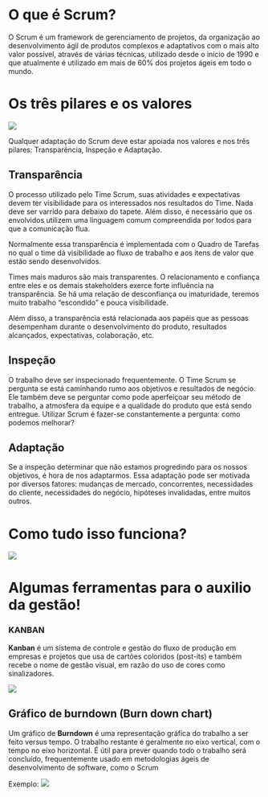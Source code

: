 # O que é Scrum?

O Scrum é um framework de gerenciamento de projetos, da organização ao desenvolvimento ágil de produtos complexos e adaptativos com o mais alto valor possível, através de várias técnicas, utilizado desde o início de 1990 e que atualmente é utilizado em mais de 60% dos projetos ágeis em todo o mundo.

# Os três pilares e os valores

![](../resources/images/ageis-pilares.png)

Qualquer adaptação do Scrum deve estar apoiada nos valores e nos três pilares: Transparência, Inspeção e Adaptação.

## ****Transparência****
O processo utilizado pelo Time Scrum, suas atividades e expectativas devem ter visibilidade para os interessados nos resultados do Time. Nada deve ser varrido para debaixo do tapete. Além disso, é necessário que os envolvidos utilizem uma linguagem comum compreendida por todos para que a comunicação flua.

Normalmente essa transparência é implementada com o Quadro de Tarefas no qual o time dá visibilidade ao fluxo de trabalho e aos itens de valor que estão sendo desenvolvidos.

Times mais maduros são mais transparentes. O relacionamento e confiança entre eles e os demais stakeholders exerce forte influência na transparência. Se há uma relação de desconfiança ou imaturidade, teremos muito trabalho “escondido” e pouca visibilidade.

Além disso, a transparência está relacionada aos papéis que as pessoas desempenham durante o desenvolvimento do produto, resultados alcançados, expectativas, colaboração, etc.

## ****Inspeção****
O trabalho deve ser inspecionado frequentemente. O Time Scrum se pergunta se está caminhando rumo aos objetivos e resultados de negócio. Ele também deve se perguntar como pode aperfeiçoar seu método de trabalho, a atmosfera da equipe e a qualidade do produto que está sendo entregue. Utilizar Scrum é fazer-se constantemente a pergunta: como podemos melhorar?

## ****Adaptação****
Se a inspeção determinar que não estamos progredindo para os nossos objetivos, é hora de nos adaptarmos. Essa adaptação pode ser motivada por diversos fatores: mudanças de mercado, concorrentes, necessidades do cliente, necessidades do negócio, hipóteses invalidadas, entre muitos outros.

# Como tudo isso funciona?

![](../resources/images/ageis-processo.png)

# Algumas ferramentas para o auxilio da gestão!

### ****KANBAN****

****Kanban**** é um sistema de controle e gestão do fluxo de produção em empresas e projetos que usa de cartões coloridos (post-its) e também recebe o nome de gestão visual, em razão do uso de cores como sinalizadores.

![](../resources/images/ageis-kanban.jpg)

## Gráfico de burndown ****(Burn down chart)****

Um gráfico de ****Burndown**** é uma representação gráfica do trabalho a ser feito versus tempo. O trabalho restante é geralmente no eixo vertical, com o tempo no eixo horizontal. É útil para prever quando todo o trabalho será concluído, frequentemente usado em metodologias ágeis de desenvolvimento de software, como o Scrum

Exemplo:
![](../resources/images/ageis-burndown.png)



